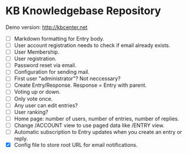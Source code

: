 KB Knowledgebase Repository
===========================

Demo version: http://kbcenter.net

- [ ] Markdown formatting for Entry body.
- [ ] User account registration needs to check if email already exists.
- [ ] User Membership.
- [ ] User registration.
- [ ] Password reset via email.
- [ ] Configuration for sending mail.
- [ ] First user "administrator"? Not neccessary?
- [ ] Create Entry/Response. Response = Entry with parent.
- [ ] Voting up or down.
- [ ] Only vote once.
- [ ] Any user can edit entries?
- [ ] User ranking?
- [ ] Home page: number of users, number of entries, number of replies.
- [ ] Change /ACCOUNT view to use paged data like /ENTRY view.
- [ ] Automatic subscription to Entry updates when you create an entry or reply.
- [x] Config file to store root URL for email notifications.
